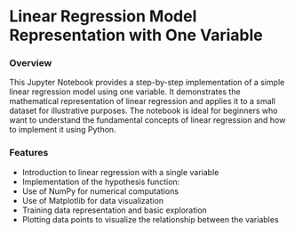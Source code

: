 # Linear Regression Model Representation with One Variable
### Overview
This Jupyter Notebook provides a step-by-step implementation of a simple linear regression model using one variable. It demonstrates the mathematical representation of linear regression and applies it to a small dataset for illustrative purposes. The notebook is ideal for beginners who want to understand the fundamental concepts of linear regression and how to implement it using Python.
### Features
- Introduction to linear regression with a single variable
- Implementation of the hypothesis function: 
- Use of NumPy for numerical computations
- Use of Matplotlib for data visualization
- Training data representation and basic exploration
- Plotting data points to visualize the relationship between the variables
